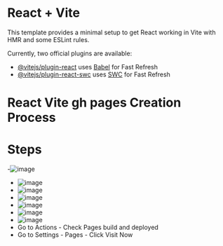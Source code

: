 # React + Vite

This template provides a minimal setup to get React working in Vite with HMR and some ESLint rules.

Currently, two official plugins are available:

- [@vitejs/plugin-react](https://github.com/vitejs/vite-plugin-react/blob/main/packages/plugin-react/README.md) uses [Babel](https://babeljs.io/) for Fast Refresh
- [@vitejs/plugin-react-swc](https://github.com/vitejs/vite-plugin-react-swc) uses [SWC](https://swc.rs/) for Fast Refresh

# React Vite gh pages Creation Process

# Steps
-![image](https://github.com/user-attachments/assets/d2eccdd7-cda1-4bfa-b42f-fb279e8bb774)
- ![image](https://github.com/user-attachments/assets/25c5a481-01c1-4c1e-b50b-235de4fbbe91)
- ![image](https://github.com/user-attachments/assets/0fc9ec65-e048-4b70-af5a-8c7c1a66297c)
- ![image](https://github.com/user-attachments/assets/3d4a6b11-8177-4521-8b1b-fe00395dca92)
- ![image](https://github.com/user-attachments/assets/026daf28-3175-4a2d-a92f-c186b0c013cd)
- ![image](https://github.com/user-attachments/assets/f386ca43-39a5-411d-82ba-4509d1fbe017)
- ![image](https://github.com/user-attachments/assets/54432da5-0de7-48c9-b12c-de7b96f77108)
- Go to Actions - Check Pages build and deployed
- Go to Settings - Pages - Click Visit Now







